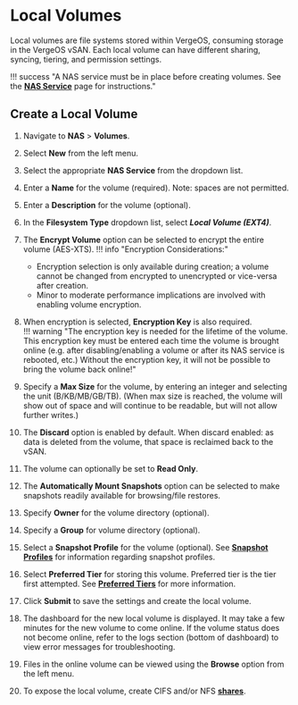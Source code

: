 # Local Volumes

Local volumes are file systems stored within VergeOS, consuming storage in the VergeOS vSAN. Each local volume can have different sharing, syncing, tiering, and permission settings.

!!! success "A NAS service must be in place before creating volumes. See the [**NAS Service**](/product-guide/nas/nas-service) page for instructions."

## Create a Local Volume

1. Navigate to **NAS** > **Volumes**.
2. Select **New** from the left menu.
3. Select the appropriate **NAS Service** from the dropdown list.
4. Enter a **Name** for the volume (required). Note: spaces are not permitted.
5. Enter a **Description** for the volume (optional).
6. In the **Filesystem Type** dropdown list, select ***Local Volume (EXT4)***.
7. The **Encrypt Volume** option can be selected to encrypt the entire volume (AES-XTS).
!!! info "Encryption Considerations:"
    - Encryption selection is only available during creation; a volume cannot be changed from encrypted to unencrypted or vice-versa after creation.
    - Minor to moderate performance implications are involved with enabling volume encryption.
8. When encryption is selected, **Encryption Key** is also required.  
!!! warning "The encryption key is needed for the lifetime of the volume. This encryption key must be entered each time the volume is brought online (e.g. after disabling/enabling a volume or after its NAS service is rebooted, etc.) Without the encryption key, it will not be possible to bring the volume back online!"

9. Specify a **Max Size** for the volume, by entering an integer and selecting the unit (B/KB/MB/GB/TB). (When max size is reached, the volume will show out of space and will continue to be readable, but will not allow further writes.)
10. The **Discard** option is enabled by default. When discard enabled: as data is deleted from the volume, that space is reclaimed back to the vSAN.
11. The volume can optionally be set to **Read Only**.
12. The **Automatically Mount Snapshots** option can be selected to make snapshots readily available for browsing/file restores.
13. Specify **Owner** for the volume directory (optional).
14. Specify a **Group** for volume directory (optional).
15. Select a **Snapshot Profile** for the volume (optional). See [**Snapshot Profiles**](/product-guide/backup-dr/snapshot-profiles) for information regarding snapshot profiles.
16. Select **Preferred Tier** for storing this volume. Preferred tier is the tier first attempted. See [**Preferred Tiers**](/product-guide/storage/preferred-tiers) for more information.
17. Click **Submit** to save the settings and create the local volume.
18. The dashboard for the new local volume is displayed. It may take a few minutes for the new volume to come online. If the volume status does not become online, refer to the logs section (bottom of dashboard) to view error messages for troubleshooting.
19. Files in the online volume can be viewed using the **Browse** option from the left menu.
20. To expose the local volume, create CIFS and/or NFS [**shares**](/product-guide/nas/nas-shares).
